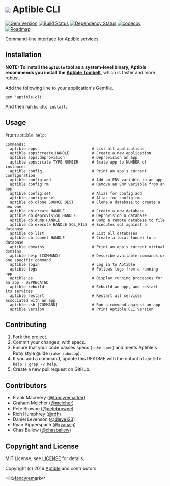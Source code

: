 # ![](https://raw.github.com/aptible/straptible/master/lib/straptible/rails/templates/public.api/icon-60px.png) Aptible CLI

[![Gem Version](https://badge.fury.io/rb/aptible-cli.png)](https://rubygems.org/gems/aptible-cli)
[![Build Status](https://travis-ci.org/aptible/aptible-cli.png?branch=master)](https://travis-ci.org/aptible/aptible-cli)
[![Dependency Status](https://gemnasium.com/aptible/aptible-cli.png)](https://gemnasium.com/aptible/aptible-cli)
[![codecov](https://codecov.io/gh/aptible/aptible-cli/branch/master/graph/badge.svg)](https://codecov.io/gh/aptible/aptible-cli)
[![Roadmap](https://badge.waffle.io/aptible/aptible-cli.svg?label=ready&title=roadmap)](http://waffle.io/aptible/aptible-cli)

Command-line interface for Aptible services.

## Installation

**NOTE: To install the `aptible` tool as a system-level binary, Aptible
recommends you install the
[Aptible Toolbelt](https://support.aptible.com/toolbelt/)**, which is faster
and more robust.

Add the following line to your application's Gemfile.

    gem 'aptible-cli'

And then run `bundle install`.


## Usage

From `aptible help`:

```
Commands:
  aptible apps                        # List all applications
  aptible apps:create HANDLE          # Create a new application
  aptible apps:deprovision            # Deprovision an app
  aptible apps:scale TYPE NUMBER      # Scale app to NUMBER of instances
  aptible config                      # Print an app's current configuration
  aptible config:add                  # Add an ENV variable to an app
  aptible config:rm                   # Remove an ENV variable from an app
  aptible config:set                  # Alias for config:add
  aptible config:unset                # Alias for config:rm
  aptible db:clone SOURCE DEST        # Clone a database to create a new one
  aptible db:create HANDLE            # Create a new database
  aptible db:deprovision HANDLE       # Deprovision a database
  aptible db:dump HANDLE              # Dump a remote database to file
  aptible db:execute HANDLE SQL_FILE  # Executes sql against a database
  aptible db:list                     # List all databases
  aptible db:tunnel HANDLE            # Create a local tunnel to a database
  aptible domains                     # Print an app's current virtual domains
  aptible help [COMMAND]              # Describe available commands or one specific command
  aptible login                       # Log in to Aptible
  aptible logs                        # Follows logs from a running app
  aptible ps                          # Display running processes for an app - DEPRECATED
  aptible rebuild                     # Rebuild an app, and restart its services
  aptible restart                     # Restart all services associated with an app
  aptible ssh [COMMAND]               # Run a command against an app
  aptible version                     # Print Aptible CLI version
```

## Contributing

1. Fork the project.
1. Commit your changes, with specs.
1. Ensure that your code passes specs (`rake spec`) and meets Aptible's Ruby style guide (`rake rubocop`).
1. If you add a command, update this README with the output of `aptible help | grep -v help`.
1. Create a new pull request on GitHub.

## Contributors

* Frank Macreery ([@fancyremarker](https://github.com/fancyremarker))
* Graham Melcher ([@melcher](https://github.com/melcher))
* Pete Browne ([@petebrowne](https://github.com/petebrowne))
* Rich Humphrey ([@rdh](https://github.com/rdh))
* Daniel Levenson ([@dleve123](https://github.com/dleve123))
* Ryan Aipperspach ([@ryanaip](https://github.com/ryanaip))
* Chas Ballew ([@chasballew](https://github.com/chasballew))

## Copyright and License

MIT License, see [LICENSE](LICENSE.md) for details.

Copyright (c) 2016 [Aptible](https://www.aptible.com) and contributors.

[<img src="https://s.gravatar.com/avatar/f7790b867ae619ae0496460aa28c5861?s=60" style="border-radius: 50%;" alt="@fancyremarker" />](https://github.com/fancyremarker)
